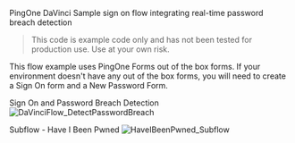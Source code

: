 PingOne DaVinci Sample sign on flow integrating real-time password breach detection

> This code is example code only and has not been tested for production use. Use at your own risk.

This flow example uses PingOne Forms out of the box forms. If your environment doesn't have any out of the box forms, you will need to create a Sign On form and a New Password Form.

Sign On and Password Breach Detection
![DaVinciFlow_DetectPasswordBreach](https://github.com/user-attachments/assets/8f46b071-7d5d-48d4-9d7a-de7c21a63c12)

Subflow - Have I Been Pwned
![HaveIBeenPwned_Subflow](https://github.com/user-attachments/assets/c77e1f8d-31a7-48ac-8684-8dc0e0132df7)


